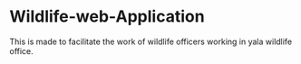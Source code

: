 # Wildlife-web-Application
This is made to facilitate the work of wildlife officers working in yala wildlife office.
